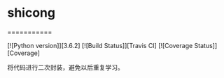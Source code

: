 # shicong
===========

[![Python version]][3.6.2]
[![Build Status]][Travis CI]
[![Coverage Status]][Coverage]

将代码进行二次封装，避免以后重复学习。

